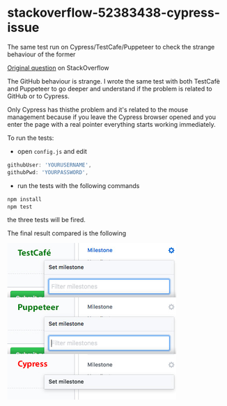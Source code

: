 # stackoverflow-52383438-cypress-issue
The same test run on Cypress/TestCafe/Puppeteer to check the strange behaviour of the former

[Original question](https://stackoverflow.com/questions/52383438/why-i-cannot-display-available-milestones-in-new-issue-form-inside-chrome-cypre?noredirect=1#comment91788007_52383438) on StackOverflow

The GitHub behaviour is strange. I wrote the same test with both TestCafè and Puppeteer to go deeper and understand if the problem is related to GitHub or to Cypress.

Only Cypress has thisthe problem and it's related to the mouse management because if you leave the Cypress browser opened and you enter the page with a real pointer everything starts working immediately.

To run the tests:
- open ```config.js``` and edit
```javascript
githubUser: 'YOURUSERNAME',
githubPwd: 'YOURPASSWORD',
```
- run the tests with the following commands
```bash
npm install
npm test
```
the three tests will be fired.

The final result compared is the following

![](screenshots-compared.jpg?raw=true)
